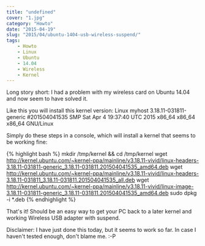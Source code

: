 ```yaml
---
title: "undefined"
cover: "1.jpg"
category: "Howto"
date: "2015-04-19"
slug: "2015/04/ubuntu-1404-usb-wireless-suspend/"
tags:
    - Howto
    - Linux
    - Ubuntu
    - 14.04
    - Wireless
    - Kernel
---
```

Long story short: I had a problem with my wireless card on Ubuntu 14.04 and now seem to have solved it.

Like this you will install this kernel version:
Linux myhost 3.18.11-031811-generic #201504041535 SMP Sat Apr 4 19:37:40 UTC 2015 x86_64 x86_64 x86_64 GNU/Linux

Simply do these steps in a console, which will install a kernel that seems to be working fine:

{% highlight bash %}
mkdir /tmp/kernel && cd /tmp/kernel
wget http://kernel.ubuntu.com/~kernel-ppa/mainline/v3.18.11-vivid/linux-headers-3.18.11-031811-generic_3.18.11-031811.201504041535_amd64.deb
wget http://kernel.ubuntu.com/~kernel-ppa/mainline/v3.18.11-vivid/linux-headers-3.18.11-031811_3.18.11-031811.201504041535_all.deb
wget http://kernel.ubuntu.com/~kernel-ppa/mainline/v3.18.11-vivid/linux-image-3.18.11-031811-generic_3.18.11-031811.201504041535_amd64.deb
sudo dpkg -i *.deb
{% endhighlight %}

That's it! Should be an easy way to get your PC back to a later kernel and working Wireless USB adapter with suspend.

Disclaimer: I have just done this today, but it seems to work so far. In case I haven't tested enough, don't blame me. :-P
